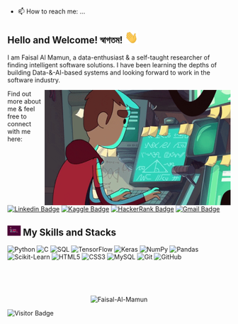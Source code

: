 

<!--
**Faisal-Al-Mamun/Faisal-Al-Mamun** is a ✨ _special_ ✨ repository because its `README.md` (this file) appears on your GitHub profile.

Here are some ideas to get you started:

- 🔭 I’m currently working on ...
- 🌱 I’m currently learning ...
- 👯 I’m looking to collaborate on ...
- 🤔 I’m looking for help with ...
- 💬 Ask me about ...
- 📫 How to reach me: ...
- 😄 Pronouns: ...
- ⚡ Fun fact: ...
-->
- 📫 How to reach me: ...


## Hello and Welcome! স্বাগতম! <img src="https://raw.githubusercontent.com/Faisal-Al-Mamun/Faisal-Al-Mamun/main/wave.gif" width="30px">

I am Faisal Al Mamun, a data-enthusiast & a self-taught researcher of finding intelligent software solutions. I have been learning the depths of building Data-&-AI-based systems and looking forward to work in the software industry. 

<img align="right" alt="GIF" src="https://raw.githubusercontent.com/Faisal-Al-Mamun/Faisal-Al-Mamun/main/animated_coder.gif" width="420" height="260" />

Find out more about me & feel free to connect with me here:

[![Linkedin Badge](https://img.shields.io/badge/-FaisalAlMamun-blue?style=flat-square&logo=Linkedin&logoColor=white&link=https://www.linkedin.com/in/faisal-al-mamun-0097961a7/)](https://www.linkedin.com/in/faisal-al-mamun-0097961a7/)
[![Kaggle Badge](https://img.shields.io/badge/-FaisalAlMamun-purple?style=flat-square&logo=kaggle&logoColor=white&link=https://www.kaggle.com/faisalalmamun007)](https://www.kaggle.com/faisalalmamun007)
[![HackerRank Badge](https://img.shields.io/badge/-Faisal_Al_Mamun-yellow?style=flat-square&logo=HackerRank&logoColor=black&link=https://www.hackerrank.com/Faisal_Al_Mamun)](https://www.hackerrank.com/Faisal_Al_Mamun)
[![Gmail Badge](https://img.shields.io/badge/-faisalalmamun007@gmail.com-c14438?style=flat-square&logo=Gmail&logoColor=white&link=mailto:faisalalmamun007@gmail.com)](mailto:faisalalmamun007@gmail.com)

## <img src="https://raw.githubusercontent.com/Faisal-Al-Mamun/Faisal-Al-Mamun/main/coding.gif" width="30px"> My Skills and Stacks

![Python](https://img.shields.io/badge/-Python-black?style=flat-square&logo=Python)
![C](https://img.shields.io/badge/-C-black?style=flat-square&logo=C)
![SQL](https://img.shields.io/badge/-SQL-black?style=flat-square&logo=SQL)
![TensorFlow](https://img.shields.io/badge/-TensorFlow-black?style=flat-square&logo=TensorFlow)
![Keras](https://img.shields.io/badge/-Keras-black?style=flat-square&logo=Keras)
![NumPy](https://img.shields.io/badge/-NumPy-black?style=flat-square&logo=numpy)
![Pandas](https://img.shields.io/badge/-Pandas-black?style=flat-square&logo=pandas)
![Scikit-Learn](https://img.shields.io/badge/-Scikit_Learn-black?style=flat-square&logo=scikit-learn)
![HTML5](https://img.shields.io/badge/-HTML5-black?style=flat-square&logo=html5&logoColor=white)
![CSS3](https://img.shields.io/badge/-CSS3-black?style=flat-square&logo=css3)
![MySQL](https://img.shields.io/badge/-MySQL-black?style=flat-square&logo=mysql)
![Git](https://img.shields.io/badge/-Git-black?style=flat-square&logo=git)
![GitHub](https://img.shields.io/badge/-GitHub-181717?style=flat-square&logo=github)


<br />
<br />
<br />
<p align="center"> <img src="https://github-readme-stats.vercel.app/api?username=Faisal-Al-Mamun&show_icons=true&theme=nightowl" alt="Faisal-Al-Mamun" />

![Visitor Badge](https://visitor-badge.laobi.icu/badge?page_id=Faisal-Al-Mamun.Faisal-Al-Mamun)
